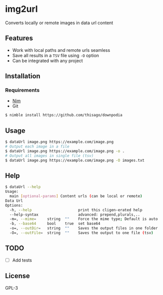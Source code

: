 # img2url

Converts locally or remote images in data url content

## Features

- Work with local paths and remote urls seamless
- Save all results in a `TSV` file using `-O` option
- Can be integrated with any project
<!-- - Lib works with JS (Not tested) -->

## Installation

### Requirements
- [Nim](https://nim-lang.org/)
- Git

```bash
$ nimble install https://github.com/thisago/downpodia
```

## Usage
```bash
$ dataUrl image.png https://example.com/image.png
# Output each image in a file
$ dataUrl image.png https://example.com/image.png -o .
# Output all images in single file (tsv)
$ dataUrl image.png https://example.com/image.png -O images.txt
```

## Help
```bash
$ dataUrl --help
Usage:
  main [optional-params] Content urls (can be local or remote)
Data Url
Options:
  -h, --help                     print this cligen-erated help
  --help-syntax                  advanced: prepend,plurals,..
  -m=, --mime=     string  ""    Force the mime type; Default is auto
  -b, --base64     bool    true  set base64
  -o=, --outDir=   string  ""    Saves the output files in one folder
  -O=, --outFile=  string  ""    Saves the output to one file (tsv)
```

## TODO

- [ ] Add tests

## License
GPL-3
